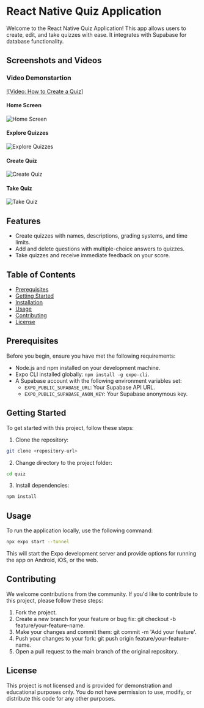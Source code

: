 # React Native Quiz Application

Welcome to the React Native Quiz Application! This app allows users to create, edit, and take quizzes with ease. It integrates with Supabase for database functionality.

## Screenshots and Videos

### Video Demonstartion

[![Video: How to Create a Quiz]](/demo/video.MP4)

#### Home Screen

![Home Screen](/demo/home.PNG)

#### Explore Quizzes

![Explore Quizzes](/demo/explore.PNG)

#### Create Quiz

![Create Quiz](/demo/create.PNG)

#### Take Quiz

![Take Quiz](/demo/quiz.PNG)

## Features

- Create quizzes with names, descriptions, grading systems, and time limits.
- Add and delete questions with multiple-choice answers to quizzes.
- Take quizzes and receive immediate feedback on your score.

## Table of Contents

- [Prerequisites](#prerequisites)
- [Getting Started](#getting-started)
- [Installation](#installation)
- [Usage](#usage)
- [Contributing](#contributing)
- [License](#license)

## Prerequisites

Before you begin, ensure you have met the following requirements:

- Node.js and npm installed on your development machine.
- Expo CLI installed globally: `npm install -g expo-cli`.
- A Supabase account with the following environment variables set:
  - `EXPO_PUBLIC_SUPABASE_URL`: Your Supabase API URL.
  - `EXPO_PUBLIC_SUPABASE_ANON_KEY`: Your Supabase anonymous key.

## Getting Started

To get started with this project, follow these steps:

1. Clone the repository:

```bash
git clone <repository-url>
```

2. Change directory to the project folder:

```bash
cd quiz
```

3. Install dependencies:

```bash
npm install
```

## Usage

To run the application locally, use the following command:

```bash
npx expo start --tunnel
```

This will start the Expo development server and provide options for running the app on Android, iOS, or the web.

## Contributing

We welcome contributions from the community. If you'd like to contribute to this project, please follow these steps:

1. Fork the project.
2. Create a new branch for your feature or bug fix: git checkout -b feature/your-feature-name.
3. Make your changes and commit them: git commit -m 'Add your feature'.
4. Push your changes to your fork: git push origin feature/your-feature-name.
5. Open a pull request to the main branch of the original repository.

## License

This project is not licensed and is provided for demonstration and educational purposes only. You do not have permission to use, modify, or distribute this code for any other purposes.
